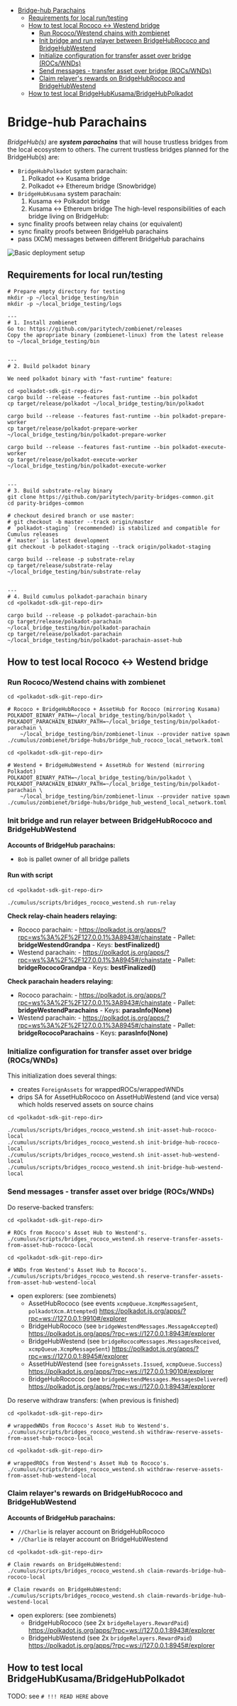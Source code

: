 - [Bridge-hub Parachains](#bridge-hub-parachains)
  - [Requirements for local run/testing](#requirements-for-local-runtesting)
  - [How to test local Rococo <-> Westend bridge](#how-to-test-local-rococo---westend-bridge)
	  - [Run Rococo/Westend chains with zombienet](#run-rococowestend-chains-with-zombienet)
	  - [Init bridge and run relayer between BridgeHubRococo and
		BridgeHubWestend](#init-bridge-and-run-relayer-between-bridgehubrococo-and-bridgehubwestend)
	  - [Initialize configuration for transfer asset over bridge
		(ROCs/WNDs)](#initialize-configuration-for-transfer-asset-over-bridge-rocswnds)
	  - [Send messages - transfer asset over bridge (ROCs/WNDs)](#send-messages---transfer-asset-over-bridge-rocswnds)
	  - [Claim relayer's rewards on BridgeHubRococo and
		BridgeHubWestend](#claim-relayers-rewards-on-bridgehubrococo-and-bridgehubwestend)
  - [How to test local BridgeHubKusama/BridgeHubPolkadot](#how-to-test-local-bridgehubkusamabridgehubpolkadot)

# Bridge-hub Parachains

_BridgeHub(s)_ are **_system parachains_** that will house trustless bridges from the local ecosystem to others. The
current trustless bridges planned for the BridgeHub(s) are:
- `BridgeHubPolkadot` system parachain:
	1. Polkadot <-> Kusama bridge
	2. Polkadot <-> Ethereum bridge (Snowbridge)
- `BridgeHubKusama` system parachain:
	1. Kusama <-> Polkadot bridge
	2. Kusama <-> Ethereum bridge The high-level
	responsibilities of each bridge living on BridgeHub:
- sync finality proofs between relay chains (or equivalent)
- sync finality proofs between BridgeHub parachains
- pass (XCM) messages between different BridgeHub parachains

![](./docs/bridge-hub-parachain-design.jpg "Basic deployment setup")

## Requirements for local run/testing

```
# Prepare empty directory for testing
mkdir -p ~/local_bridge_testing/bin
mkdir -p ~/local_bridge_testing/logs

---
# 1. Install zombienet
Go to: https://github.com/paritytech/zombienet/releases
Copy the apropriate binary (zombienet-linux) from the latest release to ~/local_bridge_testing/bin


---
# 2. Build polkadot binary

We need polkadot binary with "fast-runtime" feature:

cd <polkadot-sdk-git-repo-dir>
cargo build --release --features fast-runtime --bin polkadot
cp target/release/polkadot ~/local_bridge_testing/bin/polkadot

cargo build --release --features fast-runtime --bin polkadot-prepare-worker
cp target/release/polkadot-prepare-worker ~/local_bridge_testing/bin/polkadot-prepare-worker

cargo build --release --features fast-runtime --bin polkadot-execute-worker
cp target/release/polkadot-execute-worker ~/local_bridge_testing/bin/polkadot-execute-worker


---
# 3. Build substrate-relay binary
git clone https://github.com/paritytech/parity-bridges-common.git
cd parity-bridges-common

# checkout desired branch or use master:
# git checkout -b master --track origin/master
# `polkadot-staging` (recommended) is stabilized and compatible for Cumulus releases
# `master` is latest development
git checkout -b polkadot-staging --track origin/polkadot-staging

cargo build --release -p substrate-relay
cp target/release/substrate-relay ~/local_bridge_testing/bin/substrate-relay


---
# 4. Build cumulus polkadot-parachain binary
cd <polkadot-sdk-git-repo-dir>

cargo build --release -p polkadot-parachain-bin
cp target/release/polkadot-parachain ~/local_bridge_testing/bin/polkadot-parachain
cp target/release/polkadot-parachain ~/local_bridge_testing/bin/polkadot-parachain-asset-hub
```

## How to test local Rococo <-> Westend bridge

### Run Rococo/Westend chains with zombienet

```
cd <polkadot-sdk-git-repo-dir>

# Rococo + BridgeHubRococo + AssetHub for Rococo (mirroring Kusama)
POLKADOT_BINARY_PATH=~/local_bridge_testing/bin/polkadot \
POLKADOT_PARACHAIN_BINARY_PATH=~/local_bridge_testing/bin/polkadot-parachain \
	~/local_bridge_testing/bin/zombienet-linux --provider native spawn ./cumulus/zombienet/bridge-hubs/bridge_hub_rococo_local_network.toml
```

```
cd <polkadot-sdk-git-repo-dir>

# Westend + BridgeHubWestend + AssetHub for Westend (mirroring Polkadot)
POLKADOT_BINARY_PATH=~/local_bridge_testing/bin/polkadot \
POLKADOT_PARACHAIN_BINARY_PATH=~/local_bridge_testing/bin/polkadot-parachain \
	~/local_bridge_testing/bin/zombienet-linux --provider native spawn ./cumulus/zombienet/bridge-hubs/bridge_hub_westend_local_network.toml
```

### Init bridge and run relayer between BridgeHubRococo and BridgeHubWestend

**Accounts of BridgeHub parachains:**
- `Bob` is pallet owner of all bridge pallets

#### Run with script
```
cd <polkadot-sdk-git-repo-dir>

./cumulus/scripts/bridges_rococo_westend.sh run-relay
```

**Check relay-chain headers relaying:**
- Rococo parachain: - https://polkadot.js.org/apps/?rpc=ws%3A%2F%2F127.0.0.1%3A8943#/chainstate - Pallet:
  **bridgeWestendGrandpa** - Keys: **bestFinalized()**
- Westend parachain: - https://polkadot.js.org/apps/?rpc=ws%3A%2F%2F127.0.0.1%3A8945#/chainstate - Pallet:
  **bridgeRococoGrandpa** - Keys: **bestFinalized()**

**Check parachain headers relaying:**
- Rococo parachain: - https://polkadot.js.org/apps/?rpc=ws%3A%2F%2F127.0.0.1%3A8943#/chainstate - Pallet:
  **bridgeWestendParachains** - Keys: **parasInfo(None)**
- Westend parachain: - https://polkadot.js.org/apps/?rpc=ws%3A%2F%2F127.0.0.1%3A8945#/chainstate - Pallet:
  **bridgeRococoParachains** - Keys: **parasInfo(None)**

### Initialize configuration for transfer asset over bridge (ROCs/WNDs)

This initialization does several things:
- creates `ForeignAssets` for wrappedROCs/wrappedWNDs
- drips SA for AssetHubRococo on AssetHubWestend (and vice versa) which holds reserved assets on source chains
```
cd <polkadot-sdk-git-repo-dir>

./cumulus/scripts/bridges_rococo_westend.sh init-asset-hub-rococo-local
./cumulus/scripts/bridges_rococo_westend.sh init-bridge-hub-rococo-local
./cumulus/scripts/bridges_rococo_westend.sh init-asset-hub-westend-local
./cumulus/scripts/bridges_rococo_westend.sh init-bridge-hub-westend-local
```

### Send messages - transfer asset over bridge (ROCs/WNDs)

Do reserve-backed transfers:
```
cd <polkadot-sdk-git-repo-dir>

# ROCs from Rococo's Asset Hub to Westend's.
./cumulus/scripts/bridges_rococo_westend.sh reserve-transfer-assets-from-asset-hub-rococo-local
```
```
cd <polkadot-sdk-git-repo-dir>

# WNDs from Westend's Asset Hub to Rococo's.
./cumulus/scripts/bridges_rococo_westend.sh reserve-transfer-assets-from-asset-hub-westend-local
```

- open explorers: (see zombienets)
	- AssetHubRococo (see events `xcmpQueue.XcmpMessageSent`, `polkadotXcm.Attempted`) https://polkadot.js.org/apps/?rpc=ws://127.0.0.1:9910#/explorer
	- BridgeHubRococo (see `bridgeWestendMessages.MessageAccepted`) https://polkadot.js.org/apps/?rpc=ws://127.0.0.1:8943#/explorer
	- BridgeHubWestend (see `bridgeRococoMessages.MessagesReceived`, `xcmpQueue.XcmpMessageSent`) https://polkadot.js.org/apps/?rpc=ws://127.0.0.1:8945#/explorer
	- AssetHubWestend (see `foreignAssets.Issued`, `xcmpQueue.Success`) https://polkadot.js.org/apps/?rpc=ws://127.0.0.1:9010#/explorer
	- BridgeHubRocococ (see `bridgeWestendMessages.MessagesDelivered`) https://polkadot.js.org/apps/?rpc=ws://127.0.0.1:8943#/explorer

Do reserve withdraw transfers: (when previous is finished)
```
cd <polkadot-sdk-git-repo-dir>

# wrappedWNDs from Rococo's Asset Hub to Westend's.
./cumulus/scripts/bridges_rococo_westend.sh withdraw-reserve-assets-from-asset-hub-rococo-local
```
```
cd <polkadot-sdk-git-repo-dir>

# wrappedROCs from Westend's Asset Hub to Rococo's.
./cumulus/scripts/bridges_rococo_westend.sh withdraw-reserve-assets-from-asset-hub-westend-local
```

### Claim relayer's rewards on BridgeHubRococo and BridgeHubWestend

**Accounts of BridgeHub parachains:**
- `//Charlie` is relayer account on BridgeHubRococo
- `//Charlie` is relayer account on BridgeHubWestend

```
cd <polkadot-sdk-git-repo-dir>

# Claim rewards on BridgeHubWestend:
./cumulus/scripts/bridges_rococo_westend.sh claim-rewards-bridge-hub-rococo-local

# Claim rewards on BridgeHubWestend:
./cumulus/scripts/bridges_rococo_westend.sh claim-rewards-bridge-hub-westend-local
```

- open explorers: (see zombienets)
	- BridgeHubRococo (see 2x `bridgeRelayers.RewardPaid`) https://polkadot.js.org/apps/?rpc=ws://127.0.0.1:8943#/explorer
	- BridgeHubWestend (see 2x `bridgeRelayers.RewardPaid`) https://polkadot.js.org/apps/?rpc=ws://127.0.0.1:8945#/explorer

## How to test local BridgeHubKusama/BridgeHubPolkadot

TODO: see `# !!! READ HERE` above
